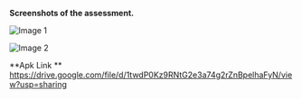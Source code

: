 **Screenshots of the assessment.**

![Image 1](https://github.com/user-attachments/assets/9b4c494a-bb64-405c-9e11-5ba025fa1a8e)


![Image 2](https://github.com/user-attachments/assets/b9d76446-b59c-4d35-8bb3-2dd82ab988a8)


**Apk Link **   https://drive.google.com/file/d/1twdP0Kz9RNtG2e3a74g2rZnBpelhaFyN/view?usp=sharing
